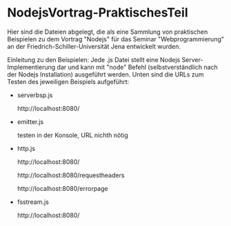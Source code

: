 # NodejsVortrag-PraktischesTeil
Hier sind die Dateien abgelegt, die als eine Sammlung von praktischen Beispielen zu dem Vortrag "Nodejs" für das Seminar "Webprogrammierung" an der Friedrich-Schiller-Universität Jena entwickelt wurden.


Einleitung zu den Beispielen:
Jede .js Datei stellt eine Nodejs Server-Implementierung dar und kann mit "node" Befehl (selbstverständlich nach der Nodejs Installation) ausgeführt werden. Unten sind die URLs zum Testen des jeweiligen Beispiels aufgeführt:

* serverbsp.js

  http://localhost:8080/
* emitter.js

  testen in der Konsole, URL nichth nötig
  
* http.js

  http://localhost:8080/
  
  http://localhost:8080/requestheaders
  
  http://localhost:8080/errorpage
 
* fsstream.js

  http://localhost:8080/
